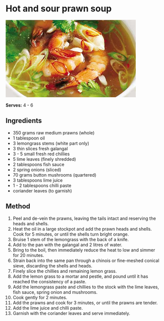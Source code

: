 # Hot and sour prawn soup

![Hot and sour prawn soup](resources/hot-and-sour-prawn-soup.jpg)

**Serves:** 4 - 6

## Ingredients
- 350 grams raw medium prawns (whole)
- 1 tablespoon oil
- 3 lemongrass stems (white part only)
- 3 thin slices fresh galangal
- 3 - 5 small fresh red chillies
- 5 lime leaves (finely shredded)
- 2 tablespoons fish sauce
- 2 spring onions (sliced)
- 70 grams button mushrooms (quartered)
- 3 tablespoons lime juice
- 1 - 2 tablespoons chilli paste
- coriander leaves (to garnish)

## Method
1. Peel and de-vein the prawns, leaving the tails intact and reserving the heads and shells.
1. Heat the oil in a large stockpot and add the prawn heads and shells. Cook for 5 minutes, or until the shells turn bright orange.
1. Bruise 1 stem of the lemongrass with the back of a knife.
1. Add to the pan with the galangal and 2 litres of water.
1. Bring to the boil, then immediately reduce the heat to low and simmer for 20 minutes.
1. Strain back into the same pan through a chinois or fine-meshed conical sieve, discarding the shells and heads.
1. Finely slice the chillies and remaining lemon grass. 
1. Add the lemon grass to a mortar and pestle, and pound until it has reached the consistency of a paste.
1. Add the lemongrass paste and chillies to the stock with the lime leaves, fish sauce, spring onion and mushrooms.
1. Cook gently for 2 minutes.
1. Add the prawns and cook for 3 minutes, or until the prawns are tender.
1. Add the lime juice and chilli paste.
1. Garnish with the coriander leaves and serve immediately.
